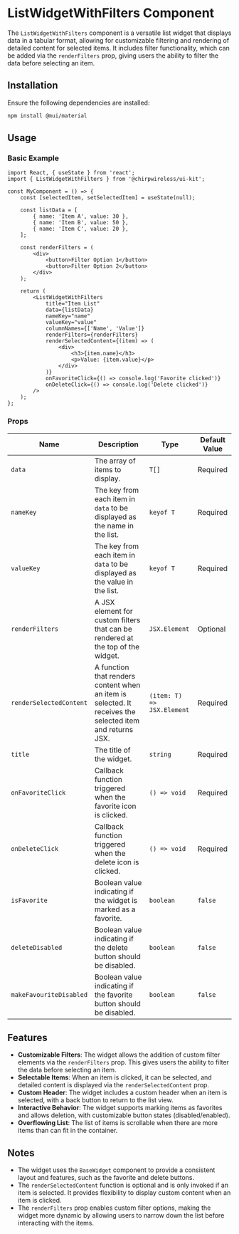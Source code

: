 # ListWidgetWithFilters Component

The `ListWidgetWithFilters` component is a versatile list widget that displays data in a tabular format, allowing for customizable filtering and rendering of detailed content for selected items. It includes filter functionality, which can be added via the `renderFilters` prop, giving users the ability to filter the data before selecting an item.

## Installation

Ensure the following dependencies are installed:

```bash
npm install @mui/material
```

## Usage

### Basic Example

```tsx
import React, { useState } from 'react';
import { ListWidgetWithFilters } from '@chirpwireless/ui-kit';

const MyComponent = () => {
    const [selectedItem, setSelectedItem] = useState(null);

    const listData = [
        { name: 'Item A', value: 30 },
        { name: 'Item B', value: 50 },
        { name: 'Item C', value: 20 },
    ];

    const renderFilters = (
        <div>
            <button>Filter Option 1</button>
            <button>Filter Option 2</button>
        </div>
    );

    return (
        <ListWidgetWithFilters
            title="Item List"
            data={listData}
            nameKey="name"
            valueKey="value"
            columnNames={['Name', 'Value']}
            renderFilters={renderFilters}
            renderSelectedContent={(item) => (
                <div>
                    <h3>{item.name}</h3>
                    <p>Value: {item.value}</p>
                </div>
            )}
            onFavoriteClick={() => console.log('Favorite clicked')}
            onDeleteClick={() => console.log('Delete clicked')}
        />
    );
};
```

### Props

| Name                    | Description                                                                                              | Type                       | Default Value |
| ----------------------- | -------------------------------------------------------------------------------------------------------- | -------------------------- | ------------- |
| `data`                  | The array of items to display.                                                                           | `T[]`                      | Required      |
| `nameKey`               | The key from each item in `data` to be displayed as the name in the list.                                | `keyof T`                  | Required      |
| `valueKey`              | The key from each item in `data` to be displayed as the value in the list.                               | `keyof T`                  | Required      |
| `renderFilters`         | A JSX element for custom filters that can be rendered at the top of the widget.                          | `JSX.Element`              | Optional      |
| `renderSelectedContent` | A function that renders content when an item is selected. It receives the selected item and returns JSX. | `(item: T) => JSX.Element` | Required      |
| `title`                 | The title of the widget.                                                                                 | `string`                   | Required      |
| `onFavoriteClick`       | Callback function triggered when the favorite icon is clicked.                                           | `() => void`               | Required      |
| `onDeleteClick`         | Callback function triggered when the delete icon is clicked.                                             | `() => void`               | Required      |
| `isFavorite`            | Boolean value indicating if the widget is marked as a favorite.                                          | `boolean`                  | `false`       |
| `deleteDisabled`        | Boolean value indicating if the delete button should be disabled.                                        | `boolean`                  | `false`       |
| `makeFavouriteDisabled` | Boolean value indicating if the favorite button should be disabled.                                      | `boolean`                  | `false`       |

## Features

- **Customizable Filters**: The widget allows the addition of custom filter elements via the `renderFilters` prop. This gives users the ability to filter the data before selecting an item.
- **Selectable Items**: When an item is clicked, it can be selected, and detailed content is displayed via the `renderSelectedContent` prop.
- **Custom Header**: The widget includes a custom header when an item is selected, with a back button to return to the list view.
- **Interactive Behavior**: The widget supports marking items as favorites and allows deletion, with customizable button states (disabled/enabled).
- **Overflowing List**: The list of items is scrollable when there are more items than can fit in the container.

## Notes

- The widget uses the `BaseWidget` component to provide a consistent layout and features, such as the favorite and delete buttons.
- The `renderSelectedContent` function is optional and is only invoked if an item is selected. It provides flexibility to display custom content when an item is clicked.
- The `renderFilters` prop enables custom filter options, making the widget more dynamic by allowing users to narrow down the list before interacting with the items.
